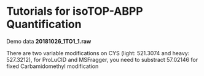 # Tutorials for isoTOP-ABPP Quantification

Demo data **20181026_1TO1_1.raw**

There are two variable modifications on CYS (light: 521.3074 and heavy: 527.3212), for ProLuCID and MSFragger, you need to substract 57.02146 for fixed Carbamidomethyl modification

